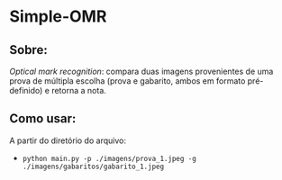 # Simple-OMR

## Sobre:

*Optical mark recognition*: compara duas imagens provenientes de uma prova de múltipla escolha (prova e gabarito, ambos em formato pré-definido) e retorna a nota.

## Como usar:

A partir do diretório do arquivo:

- `python main.py -p ./imagens/prova_1.jpeg -g ./imagens/gabaritos/gabarito_1.jpeg`